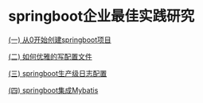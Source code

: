 # springboot企业最佳实践研究

[(一) 从0开始创建springboot项目](https://github.com/engjose/springboot-sample/wiki/Spring-Boot(%E4%B8%80)-%E5%A6%82%E4%BD%95%E6%9E%84%E5%BB%BA%E4%B8%80%E4%B8%AASpringBoot%E5%BA%94%E7%94%A8)

[(二) 如何优雅的写配置文件](https://github.com/engjose/springboot-sample/wiki/Spring-Boot(%E4%BA%8C)-SpringBoot%E7%9A%84%E9%85%8D%E7%BD%AE%E6%96%87%E4%BB%B6)

[(三) springboot生产级日志配置](https://github.com/engjose/springboot-sample/wiki/Spring-Boot(03)-SpringBoot%E7%94%9F%E4%BA%A7%E7%BA%A7%E6%97%A5%E5%BF%97%E6%A1%86%E6%9E%B6%E9%85%8D%E7%BD%AE)

[(四) springboot集成Mybatis](https://github.com/engjose/springboot-sample/wiki/Spring-Boot(03)-SpringBoot%E7%94%9F%E4%BA%A7%E7%BA%A7%E6%97%A5%E5%BF%97%E6%A1%86%E6%9E%B6%E9%85%8D%E7%BD%AE)


